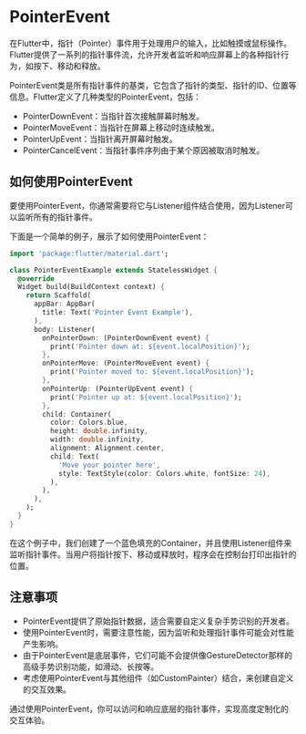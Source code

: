 # PointerEvent

在Flutter中，指针（Pointer）事件用于处理用户的输入，比如触摸或鼠标操作。Flutter提供了一系列的指针事件流，允许开发者监听和响应屏幕上的各种指针行为，如按下、移动和释放。

PointerEvent类是所有指针事件的基类，它包含了指针的类型、指针的ID、位置等信息。Flutter定义了几种类型的PointerEvent，包括：

* PointerDownEvent：当指针首次接触屏幕时触发。
* PointerMoveEvent：当指针在屏幕上移动时连续触发。
* PointerUpEvent：当指针离开屏幕时触发。
* PointerCancelEvent：当指针事件序列由于某个原因被取消时触发。

## 如何使用PointerEvent

要使用PointerEvent，你通常需要将它与Listener组件结合使用，因为Listener可以监听所有的指针事件。

下面是一个简单的例子，展示了如何使用PointerEvent：

```dart
import 'package:flutter/material.dart';

class PointerEventExample extends StatelessWidget {
  @override
  Widget build(BuildContext context) {
    return Scaffold(
      appBar: AppBar(
        title: Text('Pointer Event Example'),
      ),
      body: Listener(
        onPointerDown: (PointerDownEvent event) {
          print('Pointer down at: ${event.localPosition}');
        },
        onPointerMove: (PointerMoveEvent event) {
          print('Pointer moved to: ${event.localPosition}');
        },
        onPointerUp: (PointerUpEvent event) {
          print('Pointer up at: ${event.localPosition}');
        },
        child: Container(
          color: Colors.blue,
          height: double.infinity,
          width: double.infinity,
          alignment: Alignment.center,
          child: Text(
            'Move your pointer here',
            style: TextStyle(color: Colors.white, fontSize: 24),
          ),
        ),
      ),
    );
  }
}
```

在这个例子中，我们创建了一个蓝色填充的Container，并且使用Listener组件来监听指针事件。当用户将指针按下、移动或释放时，程序会在控制台打印出指针的位置。

## 注意事项

* PointerEvent提供了原始指针数据，适合需要自定义复杂手势识别的开发者。
* 使用PointerEvent时，需要注意性能，因为监听和处理指针事件可能会对性能产生影响。
* 由于PointerEvent是底层事件，它们可能不会提供像GestureDetector那样的高级手势识别功能，如滑动、长按等。
* 考虑使用PointerEvent与其他组件（如CustomPainter）结合，来创建自定义的交互效果。

通过使用PointerEvent，你可以访问和响应底层的指针事件，实现高度定制化的交互体验。
